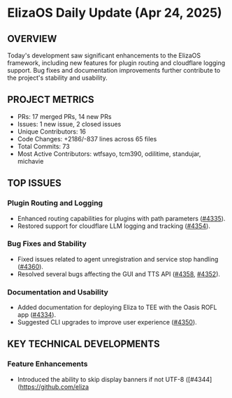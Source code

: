 # ElizaOS Daily Update (Apr 24, 2025)

## OVERVIEW 
Today's development saw significant enhancements to the ElizaOS framework, including new features for plugin routing and cloudflare logging support. Bug fixes and documentation improvements further contribute to the project's stability and usability.

## PROJECT METRICS
- PRs: 17 merged PRs, 14 new PRs
- Issues: 1 new issue, 2 closed issues
- Unique Contributors: 16
- Code Changes: +2186/-837 lines across 65 files
- Total Commits: 73
- Most Active Contributors: wtfsayo, tcm390, odilitime, standujar, michavie

## TOP ISSUES
### Plugin Routing and Logging
- Enhanced routing capabilities for plugins with path parameters ([#4335](https://github.com/elizaos/eliza/pull/4335)).
- Restored support for cloudflare LLM logging and tracking ([#4354](https://github.com/elizaos/eliza/pull/4354)).

### Bug Fixes and Stability
- Fixed issues related to agent unregistration and service stop handling ([#4360](https://github.com/elizaos/eliza/pull/4360)).
- Resolved several bugs affecting the GUI and TTS API ([#4358](https://github.com/elizaos/eliza/pull/4358), [#4352](https://github.com/elizaos/eliza/pull/4352)).

### Documentation and Usability
- Added documentation for deploying Eliza to TEE with the Oasis ROFL app ([#4334](https://github.com/elizaos/eliza/pull/4334)).
- Suggested CLI upgrades to improve user experience ([#4350](https://github.com/elizaos/eliza/pull/4350)).

## KEY TECHNICAL DEVELOPMENTS
### Feature Enhancements
- Introduced the ability to skip display banners if not UTF-8 ([#4344](https://github.com/eliza